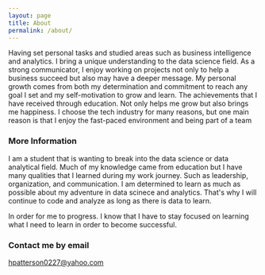 ```yaml
---
layout: page
title: About
permalink: /about/
---
```


Having set personal tasks and studied areas such as business intelligence and analytics. I bring a unique understanding to the data science field. As a strong communicator, I enjoy working on projects not only to help a business succeed but also may have a deeper message. My personal growth comes from both my determination and commitment to reach any goal I set and my self-motivation to grow and learn. The achievements that I have received through education. Not only helps me grow but also brings me happiness. I choose the tech industry for many reasons, but one main reason is that I enjoy the fast-paced environment and being part of a team

### More Information

I am a student that is wanting to break into the data science or data analytical field. Much of my knowledge came from education but I have many qualities that I learned during my work journey. Such as leadership, organization, and communication. I am determined to learn as much as possible about my adventure in data scinece and analytics. That's why I will continue to code and analyze as long as there is data to learn. 

In order for me to progress. I know that I have to stay focused on learning what I need to learn in order to become successful.

### Contact me by email

[hpatterson0227@yahoo.com](mailto:hpatterson0227@yahoo.com)